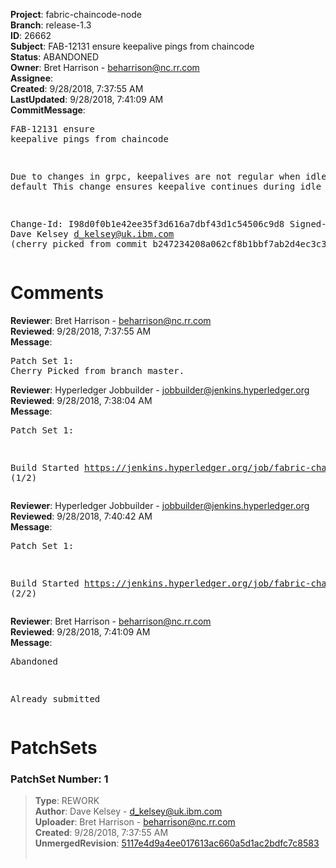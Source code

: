 <strong>Project</strong>: fabric-chaincode-node<br><strong>Branch</strong>: release-1.3<br><strong>ID</strong>: 26662<br><strong>Subject</strong>: FAB-12131 ensure keepalive pings from chaincode<br><strong>Status</strong>: ABANDONED<br><strong>Owner</strong>: Bret Harrison - beharrison@nc.rr.com<br><strong>Assignee</strong>:<br><strong>Created</strong>: 9/28/2018, 7:37:55 AM<br><strong>LastUpdated</strong>: 9/28/2018, 7:41:09 AM<br><strong>CommitMessage</strong>:<br><pre>FAB-12131 ensure keepalive pings from chaincode

Due to changes in grpc, keepalives are not regular when idle by default
This change ensures keepalive continues during idle periods.

Change-Id: I98d0f0b1e42ee35f3d616a7dbf43d1c54506c9d8
Signed-off-by: Dave Kelsey <d_kelsey@uk.ibm.com>
(cherry picked from commit b247234208a062cf8b1bbf7ab2d4ec3c39e22725)
</pre><h1>Comments</h1><strong>Reviewer</strong>: Bret Harrison - beharrison@nc.rr.com<br><strong>Reviewed</strong>: 9/28/2018, 7:37:55 AM<br><strong>Message</strong>: <pre>Patch Set 1: Cherry Picked from branch master.</pre><strong>Reviewer</strong>: Hyperledger Jobbuilder - jobbuilder@jenkins.hyperledger.org<br><strong>Reviewed</strong>: 9/28/2018, 7:38:04 AM<br><strong>Message</strong>: <pre>Patch Set 1:

Build Started https://jenkins.hyperledger.org/job/fabric-chaincode-node-verify-s390x/267/ (1/2)</pre><strong>Reviewer</strong>: Hyperledger Jobbuilder - jobbuilder@jenkins.hyperledger.org<br><strong>Reviewed</strong>: 9/28/2018, 7:40:42 AM<br><strong>Message</strong>: <pre>Patch Set 1:

Build Started https://jenkins.hyperledger.org/job/fabric-chaincode-node-verify-x86_64/311/ (2/2)</pre><strong>Reviewer</strong>: Bret Harrison - beharrison@nc.rr.com<br><strong>Reviewed</strong>: 9/28/2018, 7:41:09 AM<br><strong>Message</strong>: <pre>Abandoned

Already submitted</pre><h1>PatchSets</h1><h3>PatchSet Number: 1</h3><blockquote><strong>Type</strong>: REWORK<br><strong>Author</strong>: Dave Kelsey - d_kelsey@uk.ibm.com<br><strong>Uploader</strong>: Bret Harrison - beharrison@nc.rr.com<br><strong>Created</strong>: 9/28/2018, 7:37:55 AM<br><strong>UnmergedRevision</strong>: [5117e4d9a4ee017613ac660a5d1ac2bdfc7c8583](https://github.com/hyperledger-gerrit-archive/fabric-chaincode-node/commit/5117e4d9a4ee017613ac660a5d1ac2bdfc7c8583)<br><br></blockquote>